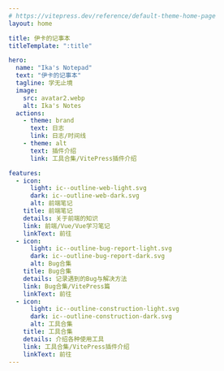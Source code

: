```yaml
---
# https://vitepress.dev/reference/default-theme-home-page
layout: home

title: 伊卡的记事本
titleTemplate: ":title"

hero:
  name: "Ika's Notepad"
  text: "伊卡的记事本"
  tagline: 学无止境
  image:
    src: avatar2.webp
    alt: Ika's Notes
  actions:
    - theme: brand
      text: 日志
      link: 日志/时间线
    - theme: alt
      text: 插件介绍
      link: 工具合集/VitePress插件介绍

features:
  - icon:
      light: ic--outline-web-light.svg
      dark: ic--outline-web-dark.svg
      alt: 前端笔记
    title: 前端笔记
    details: 关于前端的知识
    link: 前端/Vue/Vue学习笔记
    linkText: 前往
  - icon:
      light: ic--outline-bug-report-light.svg
      dark: ic--outline-bug-report-dark.svg
      alt: Bug合集
    title: Bug合集
    details: 记录遇到的Bug与解决方法
    link: Bug合集/VitePress篇
    linkText: 前往
  - icon:
      light: ic--outline-construction-light.svg
      dark: ic--outline-construction-dark.svg
      alt: 工具合集
    title: 工具合集
    details: 介绍各种使用工具
    link: 工具合集/VitePress插件介绍
    linkText: 前往
---
```


<style> 

</style>
